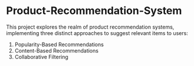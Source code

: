 # Product-Recommendation-System
This project explores the realm of product recommendation systems, implementing three distinct approaches to suggest relevant items to users:
1. Popularity-Based Recommendations
2. Content-Based Recommendations
3. Collaborative Filtering
